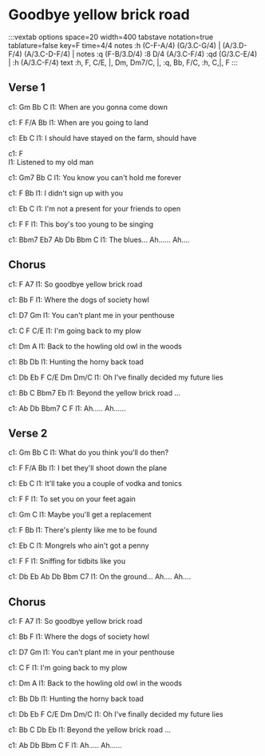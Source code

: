 ---
---

# Goodbye yellow brick road

:::vextab
  options space=20 width=400
  tabstave notation=true tablature=false key=F time=4/4
  notes :h (C-F-A/4) (G/3.C-G/4) | (A/3.D-F/4) (A/3.C-D-F/4) |
  notes :q (F-B/3.D/4) :8 D/4 (A/3.C-F/4) :qd (G/3.C-E/4) | :h (A/3.C-F/4)
  text :h, F, C/E, |, Dm, Dm7/C, |, :q, Bb, F/C, :h, C,|, F 
:::

 
## Verse 1
c1: Gm          Bb            C
l1: When are you gonna come down

c1: F           F/A          Bb
l1: When are you going to land

c1:  Eb                       C
l1: I should have stayed on the farm, should have

c1: F                  
l1: Listened to my old man

c1:     Gm7         Bb           C
l1: You know you can't hold me forever

c1:   F                   Bb
l1: I didn't sign up with you

c1:     Eb                     C
l1: I'm not a present for your friends to open

c1:      F                     F
l1: This boy's too young to be singing

c1:     Bbm7   Eb7   Ab  Db   Bbm  C
l1: The blues... Ah...... Ah....

## Chorus
c1:    F                    A7
l1: So goodbye yellow brick road

c1:           Bb              F
l1: Where the dogs of society howl

c1:     D7                     Gm
l1: You can't plant me in your penthouse

c1:     C                F   C/E
l1: I'm going back to my plow

c1: Dm                      A
l1: Back to the howling old owl in the woods

c1: Bb                     Db
l1: Hunting the horny back toad

c1: Db Eb   F         C/E      Dm       Dm/C
l1: Oh I've finally decided my future lies

c1:    Bb      C            Bbm7  Eb
l1: Beyond the yellow brick road ...

c1: Ab  Db  Bbm7  C  F
l1: Ah..... Ah......

## Verse 2
c1: Gm          Bb            C
l1: What do you think you'll do then?

c1: F           F/A          Bb
l1: I bet they'll shoot down the plane

c1:       Eb                   C
l1: It'll take you a couple of vodka and tonics

c1:    F                      F
l1: To set you on your feet again

c1: Gm                   C
l1: Maybe you'll get a replacement

c1:         F                    Bb
l1: There's plenty like me to be found

c1: Eb           C
l1: Mongrels who ain't got a penny

c1: F                         F
l1: Sniffing for tidbits like you

c1:        Db  Eb    Ab  Db  Bbm  C7
l1: On the ground... Ah....  Ah....

## Chorus
c1:    F                    A7
l1: So goodbye yellow brick road

c1:           Bb              F
l1: Where the dogs of society howl

c1:     D7                     Gm
l1: You can't plant me in your penthouse

c1:     C                F
l1: I'm going back to my plow

c1: Dm                      A
l1: Back to the howling old owl in the woods

c1: Bb                     Db
l1: Hunting the horny back toad

c1: Db Eb   F         C/E      Dm       Dm/C
l1: Oh I've finally decided my future lies

c1:    Bb      C            Db  Eb
l1: Beyond the yellow brick road ...

c1: Ab  Db  Bbm  C  F
l1: Ah..... Ah......